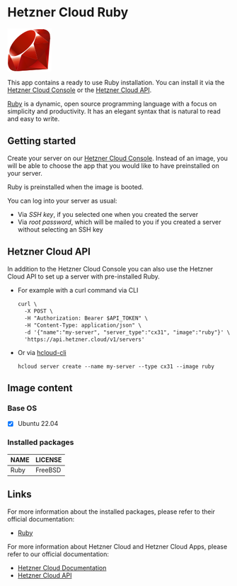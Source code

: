 # Hetzner Cloud Ruby

<img src="images/ruby-logo.png" height="97px">
<br>

This app contains a ready to use Ruby installation.
You can install it via the [Hetzner Cloud Console](https://console.hetzner.cloud) or the [Hetzner Cloud API](https://docs.hetzner.cloud/#servers-create-a-server).

[Ruby](https://www.ruby-lang.org/en/) is a dynamic, open source programming language with a focus on simplicity and productivity. It has an elegant syntax that is natural to read and easy to write.

## Getting started

Create your server on our [Hetzner Cloud Console](https://console.hetzner.cloud). Instead of an image, you will be able to choose the app that you would like to have preinstalled on your server.

Ruby is preinstalled when the image is booted.

You can log into your server as usual:

- Via _SSH key_, if you selected one when you created the server
- Via _root password_, which will be mailed to you if you created a server without selecting an SSH key

## Hetzner Cloud API

In addition to the Hetzner Cloud Console you can also use the Hetzner Cloud API to set up a server with pre-installed Ruby.

- For example with a curl command via CLI

  ```
  curl \
  	-X POST \
  	-H "Authorization: Bearer $API_TOKEN" \
  	-H "Content-Type: application/json" \
  	-d '{"name":"my-server", "server_type":"cx31", "image":"ruby"}' \
  	'https://api.hetzner.cloud/v1/servers'
  ```

- Or via [hcloud-cli](https://github.com/hetznercloud/cli)

  ```
  hcloud server create --name my-server --type cx31 --image ruby
  ```

## Image content

### Base OS

- [x] Ubuntu 22.04

### Installed packages

| NAME | LICENSE |
| ---- | ------- |
| Ruby | FreeBSD |

## Links

For more information about the installed packages, please refer to their official documentation:

- [Ruby](https://www.ruby-lang.org/en/)

For more information about Hetzner Cloud and Hetzner Cloud Apps, please refer to our official documentation:

- [Hetzner Cloud Documentation](https://docs.hetzner.com/cloud/)
- [Hetzner Cloud API](https://docs.hetzner.cloud/)
